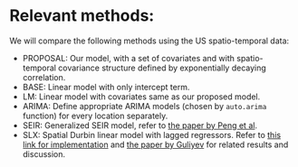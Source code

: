 # Relevant methods:

We will compare the following methods using the US spatio-temporal data:

- PROPOSAL: Our model, with a set of covariates and with spatio-temporal covariance structure defined by exponentially decaying correlation.
- BASE: Linear model with only intercept term.
- LM: Linear model with covariates same as our proposed model.
- ARIMA: Define appropriate ARIMA models (chosen by `auto.arima` function) for every location separately.
- SEIR: Generalized SEIR model, refer to [the paper by Peng et al](https://github.com/soudeepd/COVID_Analysis/blob/main/References/Epidemic%20analysis%20of%20COVID-19%20in%20China%20bydynamical%20modeling.pdf).
- SLX: Spatial Durbin linear model with lagged regressors. Refer to [this link for implementation](https://r-spatial.github.io/spatialreg/reference/SLX.html#examples) and [the paper by Guliyev](https://github.com/soudeepd/COVID_Analysis/blob/main/References/Determining%20the%20spatial%20effects%20of%20COVID-19%20using%20the%20spatial%20panel%20data%20model.pdf) for related results and discussion.
